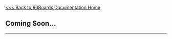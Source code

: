 [<<< Back to 96Boards Documentation Home](https://github.com/96boards/documentation/wiki)


## Coming Soon...
***

